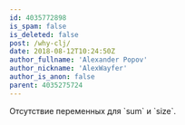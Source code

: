 ```yaml
---
id: 4035772898
is_spam: false
is_deleted: false
post: /why-clj/
date: 2018-08-12T10:24:50Z
author_fullname: 'Alexander Popov'
author_nickname: 'AlexWayfer'
author_is_anon: false
parent: 4035275724
---
```


<p>Отсутствие переменных для `sum` и `size`.</p>
